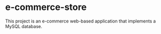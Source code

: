 # e-commerce-store
This project is an e-commerce web-based application that implements a MySQL database.  
